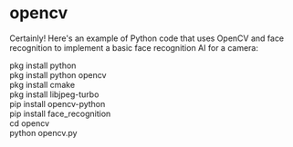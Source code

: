 # opencv
Certainly! Here's an example of Python code that uses OpenCV and face recognition to implement a basic face recognition AI for a camera:

pkg install python<br/>
pkg install python opencv<br/>
pkg install cmake<br/>
pkg install libjpeg-turbo<br/>
pip install opencv-python<br/>
pip install face_recognition<br/>
cd opencv<br/>
python opencv.py

